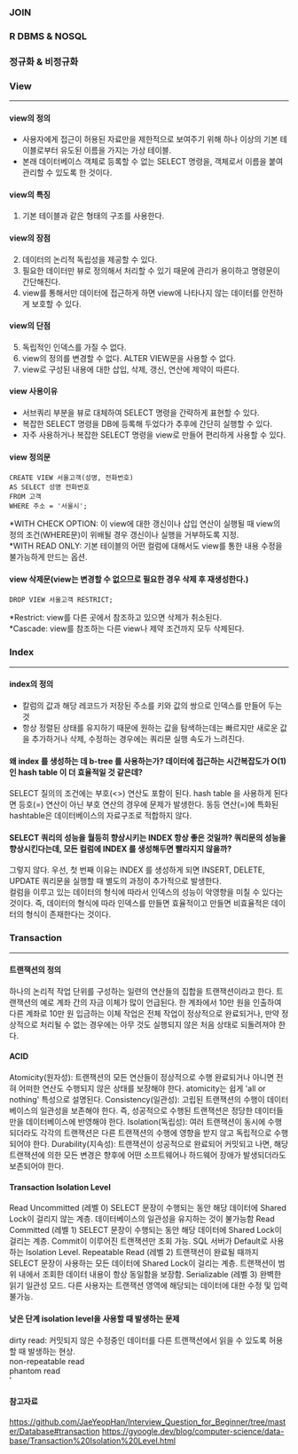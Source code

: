 ### JOIN
### R DBMS & NOSQL
### 정규화 & 비정규화
### View
---------
#### view의 정의
- 사용자에게 접근이 허용된 자료만을 제한적으로 보여주기 위해 하나 이상의 기본 테이블로부터 유도된 이름을 가지는 가상 테이블.
- 본래 데이터베이스 객체로 등록할 수 없는 SELECT 명령을, 객체로서 이름을 붙여 관리할 수 있도록 한 것이다.

#### view의 특징
1. 기본 테이블과 같은 형태의 구조를 사용한다.

#### view의 장점
2. 데이터의 논리적 독립성을 제공할 수 있다.
3. 필요한 데이터만 뷰로 정의해서 처리할 수 있기 때문에 관리가 용이하고 명령문이 간단해진다.
4. view를 통해서만 데이터에 접근하게 하면 view에 나타나지 않는 데이터를 안전하게 보호할 수 있다.

#### view의 단점
5. 독립적인 인덱스를 가질 수 없다.
6. view의 정의를 변경할 수 없다. ALTER VIEW문을 사용할 수 없다.
7. view로 구성된 내용에 대한 삽입, 삭제, 갱신, 연산에 제약이 따른다.

#### view 사용이유
- 서브쿼리 부분을 뷰로 대체하여 SELECT 명령을 간략하게 표현할 수 있다. 
- 복잡한 SELECT 명령을 DB에 등록해 두었다가 추후에 간단히 실행할 수 있다.
- 자주 사용하거나 복잡한 SELECT 명령을 view로 만들어 편리하게 사용할 수 있다.

#### view 정의문
```
CREATE VIEW 서울고객(성명, 전화번호)
AS SELECT 성명 전화번호
FROM 고객
WHERE 주소 = '서울시';
```
*WITH CHECK OPTION: 이 view에 대한 갱신이나 삽입 연산이 실행될 때 view의 정의 조건(WHERE문)이 위배될 경우 갱신이나 실행을 거부하도록 지정.<br>
*WITH READ ONLY: 기본 테이블의 어떤 컬럼에 대해서도 view를 통한 내용 수정을 불가능하게 만드는 옵션.

#### view 삭제문(view는 변경할 수 없으므로 필요한 경우 삭제 후 재생성한다.)
```
DROP VIEW 서울고객 RESTRICT;
```
*Restrict: view를 다른 곳에서 참조하고 있으면 삭제가 취소된다.<br>
*Cascade: view를 참조하는 다른 view나 제약 조건까지 모두 삭제된다.

### Index
---------
#### index의 정의
- 칼럼의 값과 해당 레코드가 저장된 주소를 키와 값의 쌍으로 인덱스를 만들어 두는 것
- 항상 정렬된 상태를 유지하기 때문에 원하는 값을 탐색하는데는 빠르지만 새로운 값을 추가하거나 삭제, 수정하는 경우에는 쿼리문 실행 속도가 느려진다. 

#### 왜 index 를 생성하는 데 b-tree 를 사용하는가? 데이터에 접근하는 시간복잡도가 O(1)인 hash table 이 더 효율적일 것 같은데? 
SELECT 질의의 조건에는 부호(<>) 연산도 포함이 된다. hash table 을 사용하게 된다면 등호(=) 연산이 아닌 부호 연산의 경우에 문제가 발생한다. 동등 연산(=)에 특화된 hashtable은 데이터베이스의 자료구조로 적합하지 않다.

#### SELECT 쿼리의 성능을 월등히 향상시키는 INDEX 항상 좋은 것일까? 쿼리문의 성능을 향상시킨다는데, 모든 컬럼에 INDEX 를 생성해두면 빨라지지 않을까? 
그렇지 않다. 우선, 첫 번째 이유는 INDEX 를 생성하게 되면 INSERT, DELETE, UPDATE 쿼리문을 실행할 때 별도의 과정이 추가적으로 발생한다.<br>
컬럼을 이루고 있는 데이터의 형식에 따라서 인덱스의 성능이 악영향을 미칠 수 있다는 것이다. 즉, 데이터의 형식에 따라 인덱스를 만들면 효율적이고 만들면 비효율적은 데이터의 형식이 존재한다는 것이다. 

### Transaction
----------------
#### 트랜잭션의 정의
하나의 논리적 작업 단위를 구성하는 일련의 연산들의 집합을 트랜잭션이라고 한다. 트랜잭션의 예로 계좌 간의 자금 이체가 많이 언급된다. 한 계좌에서 10만 원을 인출하여 다른 계좌로 10만 원 입금하는 이체 작업은 전체 작업이 정상적으로 완료되거나, 만약 정상적으로 처리될 수 없는 경우에는 아무 것도 실행되지 않은 처음 상태로 되돌려져야 한다.

#### ACID
Atomicity(원자성): 트랜잭션의 모든 연산들이 정상적으로 수행 완료되거나 아니면 전혀 어떠한 연산도 수행되지 않은 상태를 보장해야 한다. atomicity는 쉽게 'all or nothing' 특성으로 설명된다.
Consistency(일관성): 고립된 트랜잭션의 수행이 데이터베이스의 일관성을 보존해야 한다. 즉, 성공적으로 수행된 트랜잭션은 정당한 데이터들만을 데이터베이스에 반영해야 한다.
Isolation(독립성): 여러 트랜잭션이 동시에 수행되더라도 각각의 트랜잭션은 다른 트랜잭션의 수행에 영향을 받지 않고 독립적으로 수행되어야 한다.
Durability(지속성): 트랜잭션이 성공적으로 완료되어 커밋되고 나면, 해당 트랜잭션에 의한 모든 변경은 향후에 어떤 소프트웨어나 하드웨어 장애가 발생되더라도 보존되어야 한다.

#### Transaction Isolation Level
Read Uncommitted (레벨 0)
SELECT 문장이 수행되는 동안 해당 데이터에 Shared Lock이 걸리지 않는 계층. 데이터베이스의 일관성을 유지하는 것이 불가능함
Read Committed (레벨 1)
SELECT 문장이 수행되는 동안 해당 데이터에 Shared Lock이 걸리는 계층. Commit이 이루어진 트랜잭션만 조회 가능. SQL 서버가 Default로 사용하는 Isolation Level.
Repeatable Read (레벨 2)
트랜잭션이 완료될 때까지 SELECT 문장이 사용하는 모든 데이터에 Shared Lock이 걸리는 계층. 트랜잭션이 범위 내에서 조회한 데이터 내용이 항상 동일함을 보장함.
Serializable (레벨 3)
완벽한 읽기 일관성 모드. 다른 사용자는 트랜잭션 영역에 해당되는 데이터에 대한 수정 및 입력 불가능.

#### 낮은 단계 isolation level을 사용할 때 발생하는 문제
dirty read: 커밋되지 않은 수정중인 데이터를 다른 트랜잭션에서 읽을 수 있도록 허용할 때 발생하는 현상.<br>
non-repeatable read<br>
phantom read<br>'

#### 참고자료
https://github.com/JaeYeopHan/Interview_Question_for_Beginner/tree/master/Database#transaction
https://gyoogle.dev/blog/computer-science/data-base/Transaction%20Isolation%20Level.html
